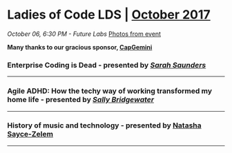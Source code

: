 # Ladies of Code LDS | [October 2017](https://www.meetup.com/Ladies-of-Code-Leeds/events/243365622/)

_October 06, 6:30 PM - Future Labs_ [Photos from event](https://www.dropbox.com/sh/pwc0how1n5kya1h/AABGnSXei687vPzAVZ6PGj45a?dl=0)

**Many thanks to our gracious sponsor, [CapGemini](https://www.capgemini.com/gb-en/)**

### Enterprise Coding is Dead - presented by [_Sarah Saunders_](https://twitter.com/sasaunde)

-----

### Agile ADHD: How the techy way of working transformed my home life - presented by [_Sally Bridgewater_](https://twitter.com/Salstar24)


-----

### History of music and technology - presented by [Natasha Sayce-Zelem](https://twitter.com/unharmonic)


-----

